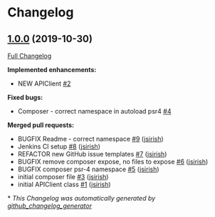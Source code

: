 # Changelog

## [1.0.0](https://github.com/dynamic/silverstripe-foxy-api/tree/1.0.0) (2019-10-30)

[Full Changelog](https://github.com/dynamic/silverstripe-foxy-api/compare/fc0f8505bc6a024f4f0a39bec3b1ccee6b05a860...1.0.0)

**Implemented enhancements:**

- NEW APIClient [\#2](https://github.com/dynamic/silverstripe-foxy-api/issues/2)

**Fixed bugs:**

- Composer - correct namespace in autoload psr4 [\#4](https://github.com/dynamic/silverstripe-foxy-api/issues/4)

**Merged pull requests:**

- BUGFIX Readme - correct namespace [\#9](https://github.com/dynamic/silverstripe-foxy-api/pull/9) ([jsirish](https://github.com/jsirish))
- Jenkins CI setup [\#8](https://github.com/dynamic/silverstripe-foxy-api/pull/8) ([jsirish](https://github.com/jsirish))
- REFACTOR new GitHub issue templates [\#7](https://github.com/dynamic/silverstripe-foxy-api/pull/7) ([jsirish](https://github.com/jsirish))
- BUGFIX remove composer expose, no files to expose [\#6](https://github.com/dynamic/silverstripe-foxy-api/pull/6) ([jsirish](https://github.com/jsirish))
- BUGFIX composer psr-4 namespace [\#5](https://github.com/dynamic/silverstripe-foxy-api/pull/5) ([jsirish](https://github.com/jsirish))
- initial composer file [\#3](https://github.com/dynamic/silverstripe-foxy-api/pull/3) ([jsirish](https://github.com/jsirish))
- initial APIClient class [\#1](https://github.com/dynamic/silverstripe-foxy-api/pull/1) ([jsirish](https://github.com/jsirish))



\* *This Changelog was automatically generated by [github_changelog_generator](https://github.com/github-changelog-generator/github-changelog-generator)*

